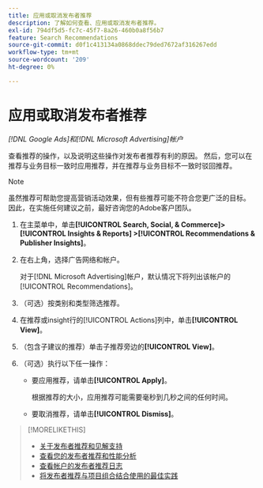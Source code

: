 ```yaml
---
title: 应用或取消发布者推荐
description: 了解如何查看、应用或取消发布者推荐。
exl-id: 794df5d5-fc7c-45f7-8a26-460b0a8f56b7
feature: Search Recommendations
source-git-commit: d0f1c413134a0868ddec79ded7672af316267edd
workflow-type: tm+mt
source-wordcount: '209'
ht-degree: 0%

---
```


# 应用或取消发布者推荐

*[!DNL Google Ads]和[!DNL Microsoft Advertising]帐户*

查看推荐的操作，以及说明这些操作对发布者推荐有利的原因。 然后，您可以在推荐与业务目标一致时应用推荐，并在推荐与业务目标不一致时驳回推荐。

>[!NOTE]
>
>虽然推荐可帮助您提高营销活动效果，但有些推荐可能不符合您更广泛的目标。 因此，在实施任何建议之前，最好咨询您的Adobe客户团队。

1. 在主菜单中，单击&#x200B;**[!UICONTROL Search, Social, & Commerce]> [!UICONTROL Insights & Reports] >[!UICONTROL Recommendations & Publisher Insights]**。

1. 在右上角，选择广告网络和帐户。

   对于[!DNL Microsoft Advertising]帐户，默认情况下将列出该帐户的[!UICONTROL Recommendations]。

1. （可选）按类别和类型筛选推荐。

1. 在推荐或insight行的[!UICONTROL Actions]列中，单击&#x200B;**[!UICONTROL View]**。

1. （包含子建议的推荐）单击子推荐旁边的&#x200B;**[!UICONTROL View]**。

1. （可选）执行以下任一操作：

   * 要应用推荐，请单击&#x200B;**[!UICONTROL Apply]**。

     根据推荐的大小，应用推荐可能需要毫秒到几秒之间的任何时间。

   * 要取消推荐，请单击&#x200B;**[!UICONTROL Dismiss]**。

>[!MORELIKETHIS]
>
>* [关于发布者推荐和见解支持](recommendation-support.md)
>* [查看您的发布者推荐和性能分析](recommendation-view.md)
>* [查看帐户的发布者推荐日志](recommendation-view-log.md)
>* [将发布者推荐与项目组合结合使用的最佳实践](recommendation-best-practices.md)

